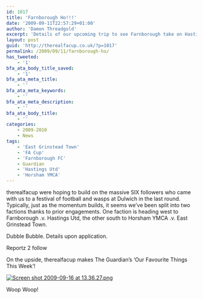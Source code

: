 ```yaml
---
id: 1017
title: 'Farnborough Ho!!!'
date: '2009-09-11T22:57:29+01:00'
author: 'Damon Threadgold'
excerpt: 'Details of our upcoming trip to see Farnborough take on Hastings in the FA Cup.'
layout: post
guid: 'http://therealfacup.co.uk/?p=1017'
permalink: /2009/09/11/farnborough-ho/
has_tweeted:
    - '1'
bfa_ata_body_title_saved:
    - '1'
bfa_ata_meta_title:
    - ''
bfa_ata_meta_keywords:
    - ''
bfa_ata_meta_description:
    - ''
bfa_ata_body_title:
    - ''
categories:
    - 2009-2010
    - News
tags:
    - 'East Grinstead Town'
    - 'FA Cup'
    - 'Farnborough FC'
    - Guardian
    - 'Hastings Utd'
    - 'Horsham YMCA'
---
```


therealfacup were hoping to build on the massive SIX followers who came with us to a festival of football and wasps at Dulwich in the last round. Typically, just as the momentum builds, it seems we’ve been split into two factions thanks to prior engagements. One faction is heading west to Farnborough .v. Hastings Utd, the other south to Horsham YMCA .v. East Grinstead Town.

Dubble Bubble. Details upon application.

Reportz 2 follow

On the upside, therealfacup makes The Guardian’s ‘Our Favourite Things This Week’!

[![Screen shot 2009-09-16 at 13.36.27.png](http://lh6.ggpht.com/_3L4_Y2OBz2M/Su3tv0LxyUI/AAAAAAAABjU/GwuK6xlcztg/Screen%20shot%202009-09-16%20at%2013.36.27.png?imgmax=200)](http://lh6.ggpht.com/_3L4_Y2OBz2M/Su3tv0LxyUI/AAAAAAAABjU/GwuK6xlcztg/Screen%20shot%202009-09-16%20at%2013.36.27.png?imgmax=640)

Woop Woop!